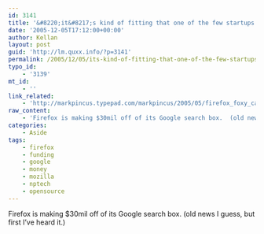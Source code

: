 ```yaml
---
id: 3141
title: '&#8220;it&#8217;s kind of fitting that one of the few startups in silicon valley to immediately go cash positive is a non-profit;&#8221;'
date: '2005-12-05T17:12:00+00:00'
author: Kellan
layout: post
guid: 'http://lm.quxx.info/?p=3141'
permalink: /2005/12/05/its-kind-of-fitting-that-one-of-the-few-startups-in-silicon-valley-to-immediately-go-cash-positive-is-a-non-profit/
typo_id:
    - '3139'
mt_id:
    - ''
link_related:
    - 'http://markpincus.typepad.com/markpincus/2005/05/firefox_foxy_ca.html'
raw_content:
    - 'Firefox is making $30mil off of its Google search box.  (old news I guess, but first I\''ve heard it.)'
categories:
    - Aside
tags:
    - firefox
    - funding
    - google
    - money
    - mozilla
    - nptech
    - opensource
---
```


Firefox is making $30mil off of its Google search box. (old news I guess, but first I’ve heard it.)